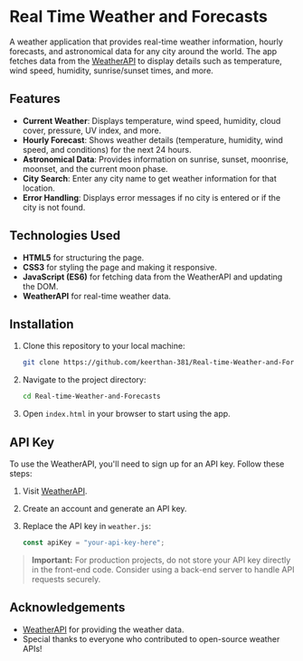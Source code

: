 # Real Time Weather and Forecasts

A weather application that provides real-time weather information, hourly forecasts, and astronomical data for any city around the world. The app fetches data from the [WeatherAPI](https://www.weatherapi.com/) to display details such as temperature, wind speed, humidity, sunrise/sunset times, and more.

## Features

- **Current Weather**: Displays temperature, wind speed, humidity, cloud cover, pressure, UV index, and more.
- **Hourly Forecast**: Shows weather details (temperature, humidity, wind speed, and conditions) for the next 24 hours.
- **Astronomical Data**: Provides information on sunrise, sunset, moonrise, moonset, and the current moon phase.
- **City Search**: Enter any city name to get weather information for that location.
- **Error Handling**: Displays error messages if no city is entered or if the city is not found.


## Technologies Used

- **HTML5** for structuring the page.
- **CSS3** for styling the page and making it responsive.
- **JavaScript (ES6)** for fetching data from the WeatherAPI and updating the DOM.
- **WeatherAPI** for real-time weather data.

## Installation

1. Clone this repository to your local machine:

   ```bash
   git clone https://github.com/keerthan-381/Real-time-Weather-and-Forecasts.git
   ```

2. Navigate to the project directory:

   ```bash
   cd Real-time-Weather-and-Forecasts
   ```

3. Open `index.html` in your browser to start using the app.

## API Key

To use the WeatherAPI, you'll need to sign up for an API key. Follow these steps:

1. Visit [WeatherAPI](https://www.weatherapi.com/).
2. Create an account and generate an API key.
3. Replace the API key in `weather.js`:

   ```javascript
   const apiKey = "your-api-key-here";
   ```

> **Important:** For production projects, do not store your API key directly in the front-end code. Consider using a back-end server to handle API requests securely.

## Acknowledgements

- [WeatherAPI](https://www.weatherapi.com/) for providing the weather data.
- Special thanks to everyone who contributed to open-source weather APIs!
